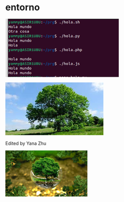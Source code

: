 # entorno 



<img src="https://github.com/Yammy468/entornos/blob/main/images/T2_E1-1.png?raw=true" alt="T2_E1-1" style="zoom:80%;" />

![Arbol](https://github.com/Yammy468/entornos/blob/main/images/arbol.jpeg?raw=true)



Edited by Yana Zhu


<img src="https://github.com/Yammy468/entornos/blob/main/images/naturaleza.jpg?raw=true" alt="naturaleza1 " style="zoom: 25%;" />
